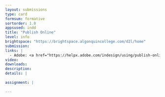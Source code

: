 ```yaml
---
layout: submissions
type: card
formsum: formative
sortorder: 1.0
appsused: indd
title: "Publish Online"
level: info
brightspace: "https://brightspace.algonquincollege.com/d2l/home"
submission:
links: |
  - Adobe: <a href="https://helpx.adobe.com/indesign/using/publish-online.html" title="Adobe: Publish Online" target="_blank">Publish Online</a>
video: 
downloads: 
description: 
details: |
  
assignment: |
  
---
```

